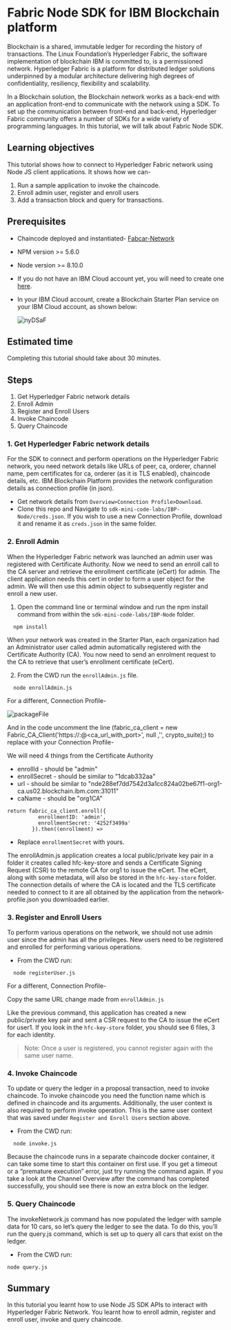 # Fabric Node SDK for IBM Blockchain platform

Blockchain is a shared, immutable ledger for recording the history of transactions. The Linux Foundation’s Hyperledger Fabric, the software implementation of blockchain IBM is committed to, is a permissioned network. Hyperledger Fabric is a platform for distributed ledger solutions underpinned by a modular architecture delivering high degrees of confidentiality, resiliency, flexibility and scalability.

In a Blockchain solution, the Blockchain network works as a back-end with an application front-end to communicate with the network using a SDK. To set up the communication between front-end and back-end, Hyperledger Fabric community offers a number of SDKs for a wide variety of programming languages. In this tutorial, we will talk about Fabric Node SDK. 



## Learning objectives

This tutorial shows how to connect to Hyperledger Fabric network using Node JS client applications. It shows how we can-
1. Run a sample application to invoke the chaincode.
2. Enroll admin user, register and enroll users
3. Add a transaction block and query for transactions.


## Prerequisites

- Chaincode deployed and instantiated- [Fabcar-Network](https://github.com/hyperledger/fabric-sdk-rest/blob/master/tests/input/src/fabcar/fabcar.go)
- NPM version >= 5.6.0
- Node version >= 8.10.0
- If you do not have an IBM Cloud account yet, you will need to create one [here](https://cloud.ibm.com/resources).
- In your IBM Cloud account, create a Blockchain Starter Plan service on your IBM Cloud account, as shown below:


  ![nyDSaF](https://i.makeagif.com/media/4-11-2018/nyDSaF.gif)


## Estimated time

Completing this tutorial should take about 30 minutes.

## Steps
1. Get Hyperledger Fabric network details
2. Enroll Admin
3. Register and Enroll Users
4. Invoke Chaincode
5. Query Chaincode


### 1. Get Hyperledger Fabric network details

For the SDK to connect and perform operations on the Hyperledger Fabric network, you need network details like URLs of peer, ca, orderer, channel name, pem certificates for ca, orderer (as it is TLS enabled), chaincode details, etc. IBM Blockchain Platform provides the network configuration details as connection profile (in json). 

* Get network details from `Overview>Connection Profile>Download`. 
* Clone this repo and Navigate to `sdk-mini-code-labs/IBP-Node/creds.json`. If you wish to use a new Connection Profile, download it and rename it as `creds.json` in the same folder.

### 2. Enroll Admin

When the Hyperledger Fabric network was launched an admin user was registered with Certificate Authority. Now we need to send an enroll call to the CA server and retrieve the enrollment certificate (eCert) for admin. The client application needs this cert in order to form a user object for the admin. We will then use this admin object to subsequently register and enroll a new user.

1. Open the command line or terminal window and run the npm install command from within the `sdk-mini-code-labs/IBP-Node` folder.

``` 
  npm install
```

When your network was created in the Starter Plan, each organization had an Administrator user called admin automatically registered with the Certificate Authority (CA). You now need to send an enrolment request to the CA to retrieve that user’s enrollment certificate (eCert).

2. From the CWD run the `enrollAdmin.js` file.

``` 
  node enrollAdmin.js
```

For a different, Connection Profile-

 ![packageFile](/docs/enrollAdmin.gif)
 
 And in the code uncomment the line (fabric_ca_client = new Fabric_CA_Client('https://<enrollID>:<enrollSecret>@<ca_url_with_port>', null ,'<caName>', crypto_suite);) to replace with your Connection Profile-

We will need 4 things from the Certificate Authority

* enrollId - should be "admin"
* enrollSecret - should be similar to "1dcab332aa"
* url - should be similar to "nde288ef7dd7542d3a1cc824a02be67f1-org1-ca.us02.blockchain.ibm.com:31011"
* caName - should be "org1CA"

```
return fabric_ca_client.enroll({
          enrollmentID: 'admin',
          enrollmentSecret: '4252f3499a'
        }).then((enrollment) =>
```

* Replace `enrollmentSecret` with yours.

The enrollAdmin.js application creates a local public/private key pair in a folder it creates called hfc-key-store and sends a Certificate Signing Request (CSR) to the remote CA for org1 to issue the eCert. The eCert, along with some metadata, will also be stored in the `hfc-key-store` folder. The connection details of where the CA is located and the TLS certificate needed to connect to it are all obtained by the application from the network-profile.json you downloaded earlier.

### 3. Register and Enroll Users
To perform various operations on the network, we should not use admin user since the admin has all the privileges. New users need to be registered and enrolled for performing various operations. 

* From the CWD run:

```
  node registerUser.js
```

For a different, Connection Profile-

Copy the same URL change made from `enrollAdmin.js`


Like the previous command, this application has created a new public/private key pair and sent a CSR request to the CA to issue the eCert for user1. If you look in the `hfc-key-store` folder, you should see 6 files, 3 for each identity.
> Note: Once a user is registered, you cannot register again with the same user name.

### 4. Invoke Chaincode
 
To update or query the ledger in a proposal transaction, need to invoke chaincode. To invoke chaincode you need the function name which is defined in chaincode and its arguments. Additionally, the user context is also required to perform invoke operation. This is the same user context that was saved under `Register and Enroll Users` section above. 

* From the CWD run:

```
  node invoke.js
```

Because the chaincode runs in a separate chaincode docker container, it can take some time to start this container on first use. If you get a timeout or a “premature execution” error, just try running the command again. If you take a look at the Channel Overview after the command has completed successfully, you should see there is now an extra block on the ledger.

### 5. Query Chaincode

The invokeNetwork.js command has now populated the ledger with sample data for 10 cars, so let’s query the ledger to see the data. To do this, you’ll run the query.js command, which is set up to query all cars that exist on the ledger.

* From the CWD run:

```
node query.js
```
## Summary

In this tutorial you learnt how to use Node JS SDK APIs to interact with Hyperledger Fabric Network. You learnt how to enroll admin, register and enroll user, invoke and query chaincode.
